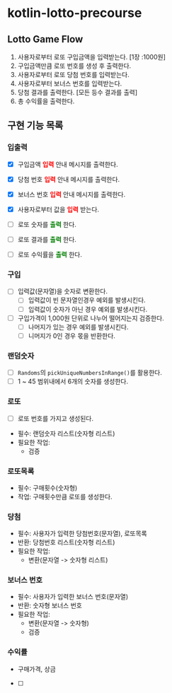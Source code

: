 # kotlin-lotto-precourse

## Lotto Game Flow

1. 사용자로부터 로또 구입금액을 입력받는다. [1장 :1000원]
2. 구입금액만큼 로또 번호를 생성 후 출력한다.
3. 사용자로부터 로또 당첨 번호를 입력받는다.
4. 사용자로부터 보너스 번호를 입력받는다.
5. 당첨 결과를 출력한다. [모든 등수 결과를 출력]
6. 총 수익률을 출력한다.

## 구현 기능 목록

### 입출력

- [x] 구입금액 **<span style="color:red;">입력</span>** 안내 메시지를 출력한다.
- [x] 당첨 번호 **<span style="color:red;">입력</span>** 안내 메시지를 출력한다.
- [x] 보너스 번호 **<span style="color:red;">입력</span>** 안내 메시지를 출력한다.
- [x] 사용자로부터 값을 **<span style="color:red;">입력</span>** 받는다.


- [ ] 로또 숫자를 **<span style="color:green;">출력</span>** 한다.
- [ ] 로또 결과를 **<span style="color:green;">출력</span>** 한다.
- [ ] 로또 수익률을 **<span style="color:green;">출력</span>** 한다.

### 구입

- [ ] 입력값(문자열)을 숫자로 변환한다.
    - [ ] 입력값이 빈 문자열인경우 예외를 발생시킨다.
    - [ ] 입력값이 숫자가 아닌 경우 예외를 발생시킨다.

- [ ] 구입가격이 1,000원 단위로 나누어 떨어지는지 검증한다.
    - [ ] 나머지가 있는 경우 예외를 발생시킨다.
    - [ ] 니머지가 0인 경우 몫을 반환한다.

### 랜덤숫자

- [ ] `Randoms`의 `pickUniqueNumbersInRange()`를 활용한다.
- [ ] 1 ~ 45 범위내에서 6개의 숫자를 생성한다.

### 로또

- [ ] 로또 번호를 가지고 생성된다.
- 필수: 랜덤숫자 리스트(숫자형 리스트)
- 필요한 작업:
    - 검증

### 로또목록

- 필수: 구매횟수(숫자형)
- 작업: 구매횟수만큼 로또를 생성한다.

### 당첨

- 필수: 사용자가 입력한 당첨번호(문자열), 로또목록
- 반환: 당첨번호 리스트(숫자형 리스트)
- 필요한 작업:
    - 변환(문자열 -> 숫자형 리스트)

### 보너스 번호

- 필수: 사용자가 입력한 보너스 번호(문자열)
- 반환: 숫자형 보너스 번호
- 필요한 작업:
    - 변환(문자열 -> 숫자형)
    - 검증

### 수익률

- 구매가격, 상금
- [ ] 
